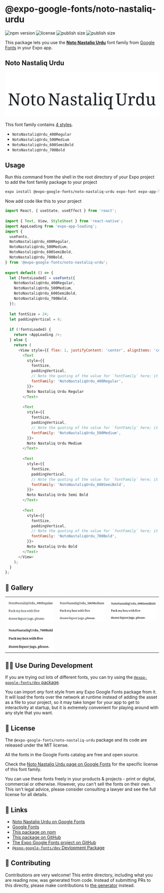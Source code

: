 # @expo-google-fonts/noto-nastaliq-urdu

![npm version](https://flat.badgen.net/npm/v/@expo-google-fonts/noto-nastaliq-urdu)
![license](https://flat.badgen.net/github/license/expo/google-fonts)
![publish size](https://flat.badgen.net/packagephobia/install/@expo-google-fonts/noto-nastaliq-urdu)
![publish size](https://flat.badgen.net/packagephobia/publish/@expo-google-fonts/noto-nastaliq-urdu)

This package lets you use the [**Noto Nastaliq Urdu**](https://fonts.google.com/specimen/Noto+Nastaliq+Urdu) font family from [Google Fonts](https://fonts.google.com/) in your Expo app.

## Noto Nastaliq Urdu

![Noto Nastaliq Urdu](./font-family.png)

This font family contains [4 styles](#-gallery).

- `NotoNastaliqUrdu_400Regular`
- `NotoNastaliqUrdu_500Medium`
- `NotoNastaliqUrdu_600SemiBold`
- `NotoNastaliqUrdu_700Bold`

## Usage

Run this command from the shell in the root directory of your Expo project to add the font family package to your project
```sh
expo install @expo-google-fonts/noto-nastaliq-urdu expo-font expo-app-loading
```

Now add code like this to your project
```js
import React, { useState, useEffect } from 'react';

import { Text, View, StyleSheet } from 'react-native';
import AppLoading from 'expo-app-loading';
import {
  useFonts,
  NotoNastaliqUrdu_400Regular,
  NotoNastaliqUrdu_500Medium,
  NotoNastaliqUrdu_600SemiBold,
  NotoNastaliqUrdu_700Bold,
} from '@expo-google-fonts/noto-nastaliq-urdu';

export default () => {
  let [fontsLoaded] = useFonts({
    NotoNastaliqUrdu_400Regular,
    NotoNastaliqUrdu_500Medium,
    NotoNastaliqUrdu_600SemiBold,
    NotoNastaliqUrdu_700Bold,
  });

  let fontSize = 24;
  let paddingVertical = 6;

  if (!fontsLoaded) {
    return <AppLoading />;
  } else {
    return (
      <View style={{ flex: 1, justifyContent: 'center', alignItems: 'center' }}>
        <Text
          style={{
            fontSize,
            paddingVertical,
            // Note the quoting of the value for `fontFamily` here; it expects a string!
            fontFamily: 'NotoNastaliqUrdu_400Regular',
          }}>
          Noto Nastaliq Urdu Regular
        </Text>

        <Text
          style={{
            fontSize,
            paddingVertical,
            // Note the quoting of the value for `fontFamily` here; it expects a string!
            fontFamily: 'NotoNastaliqUrdu_500Medium',
          }}>
          Noto Nastaliq Urdu Medium
        </Text>

        <Text
          style={{
            fontSize,
            paddingVertical,
            // Note the quoting of the value for `fontFamily` here; it expects a string!
            fontFamily: 'NotoNastaliqUrdu_600SemiBold',
          }}>
          Noto Nastaliq Urdu Semi Bold
        </Text>

        <Text
          style={{
            fontSize,
            paddingVertical,
            // Note the quoting of the value for `fontFamily` here; it expects a string!
            fontFamily: 'NotoNastaliqUrdu_700Bold',
          }}>
          Noto Nastaliq Urdu Bold
        </Text>
      </View>
    );
  }
};

```

## 🔡 Gallery


||||
|-|-|-|
|![NotoNastaliqUrdu_400Regular](./NotoNastaliqUrdu_400Regular.ttf.png)|![NotoNastaliqUrdu_500Medium](./NotoNastaliqUrdu_500Medium.ttf.png)|![NotoNastaliqUrdu_600SemiBold](./NotoNastaliqUrdu_600SemiBold.ttf.png)||
|![NotoNastaliqUrdu_700Bold](./NotoNastaliqUrdu_700Bold.ttf.png)||||


## 👩‍💻 Use During Development

If you are trying out lots of different fonts, you can try using the [`@expo-google-fonts/dev` package](https://github.com/expo/google-fonts/tree/master/font-packages/dev#readme).

You can import *any* font style from any Expo Google Fonts package from it. It will load the fonts
over the network at runtime instead of adding the asset as a file to your project, so it may take longer
for your app to get to interactivity at startup, but it is extremely convenient
for playing around with any style that you want.

## 📖 License

The `@expo-google-fonts/noto-nastaliq-urdu` package and its code are released under the MIT license.

All the fonts in the Google Fonts catalog are free and open source.

Check the [Noto Nastaliq Urdu page on Google Fonts](https://fonts.google.com/specimen/Noto+Nastaliq+Urdu) for the specific license of this font family.

You can use these fonts freely in your products & projects - print or digital, commercial or otherwise. However, you can't sell the fonts on their own. This isn't legal advice, please consider consulting a lawyer and see the full license for all details.

## 🔗 Links

- [Noto Nastaliq Urdu on Google Fonts](https://fonts.google.com/specimen/Noto+Nastaliq+Urdu)
- [Google Fonts](https://fonts.google.com/)
- [This package on npm](https://www.npmjs.com/package/@expo-google-fonts/noto-nastaliq-urdu)
- [This package on GitHub](https://github.com/expo/google-fonts/tree/master/font-packages/noto-nastaliq-urdu)
- [The Expo Google Fonts project on GitHub](https://github.com/expo/google-fonts)
- [`@expo-google-fonts/dev` Devlopment Package](https://github.com/expo/google-fonts/tree/master/font-packages/dev)

## 🤝 Contributing

Contributions are very welcome! This entire directory, including what you are reading now, was generated from code. Instead of submitting PRs to this directly, please make contributions to [the generator](https://github.com/expo/google-fonts/tree/master/packages/generator) instead.
